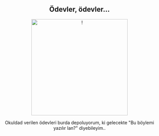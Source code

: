<div align="center">
<h2>Ödevler, ödevler...</></h2>
</div>

<div align="center" width="50">

<img src="https://c.tenor.com/ippC9hXxLXEAAAAd/trash-garbage.gif" alt="!" width="300"/>

</div>

<div align="center">

Okuldad verilen ödevleri burda depoluyorum, ki gelecekte "Bu böylemi yazılır lan?" diyebileyim.. <br>
